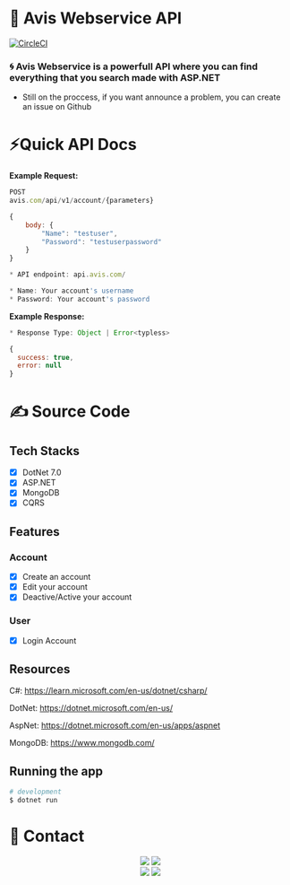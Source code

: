 # 🚧 Avis Webservice API

[![CircleCI](https://dl.circleci.com/status-badge/img/gh/Noirrs/getStructure/tree/circleci-project-setup.svg?style=shield)](https://dl.circleci.com/status-badge/redirect/gh/Noirrs/getStructure/tree/circleci-project-setup)

### 🌀 Avis Webservice is a powerfull API where you can find everything that you search made with ASP.NET

- Still on the proccess, if you want announce a problem, you can create an issue on Github

# ⚡Quick API Docs

**Example Request:**  

```js 
POST 
avis.com/api/v1/account/{parameters}

{
	body: {
		"Name": "testuser",
		"Password": "testuserpassword"
	}
}

* API endpoint: api.avis.com/

* Name: Your account's username
* Password: Your account's password
```

**Example Response:** 


```js
* Response Type: Object | Error<typless>

{
  success: true,
  error: null
}
```

# ✍️ Source Code

## Tech Stacks
 
 - [x] DotNet 7.0
 - [x] ASP.NET
 - [x] MongoDB
 - [x] CQRS
 
## Features
  
 ### Account
 - [x] Create an account
 - [x] Edit your account
 - [x] Deactive/Active your account
 
 ### User
 - [x] Login Account

## Resources

C#: https://learn.microsoft.com/en-us/dotnet/csharp/

DotNet: https://dotnet.microsoft.com/en-us/

AspNet: https://dotnet.microsoft.com/en-us/apps/aspnet

MongoDB: https://www.mongodb.com/




## Running the app

```bash
# development
$ dotnet run 
```


# 📱 Contact

<div align="center">
<a href="https://github.com/wioniqle-q" target="_blank"><img src="https://img.shields.io/badge/wioniqle-backend developer%20-191717.svg?&style=for-the-badge&logo=github&logoColor=white"></a>
<a href="https://github.com/Noirrs" target="_blank"><img src="https://img.shields.io/badge/Noirrs-backend developer%20-191717.svg?&style=for-the-badge&logo=github&logoColor=white"></a>
</div>
<div align="center">
<a href="https://discord.com/users/790018895847096380" target="_blank"><img src="https://shields.io/badge/Wioniqle-111111.svg?&style=for-the-badge&logo=discord"></a>
<a href="https://discord.com/users/922078187788308510" target="_blank"><img src="https://shields.io/badge/Noir-111111.svg?&style=for-the-badge&logo=discord"></a>
  </div>




